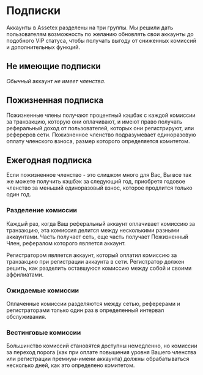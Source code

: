 # Подписки

Аккаунты в Assetex разделены на три группы. Мы решили дать пользователям возможность по желанию обновлять свои аккаунты до подобного VIP статуса, чтобы получать выгоду от сниженных комиссий и дополнительных функций.

## Не имеющие подписки

*Обычный* аккаунт *не имеет членства*.

## Пожизненная подписка

Пожизненные члены получают процентный кэшбэк с каждой комиссии за транзакцию, которую они оплачивают, и имеют право получать реферальный доход от пользователей, которых они регистрируют, или рефереров сети. Пожизненное членство подразумевает единоразовую оплату членского взноса, размер которого определяется комитетом.

## Ежегодная подписка

Если пожизненное членство - это слишком много для Вас, Вы все так же можете получить кэшбэк за следующий год, приобретя годовое членство за меньший единоразовый взнос, которое продлится только один год.

### Разделение комиссии

Каждый раз, когда Ваш реферальный аккаунт оплачивает комиссию за транзакцию, эта комиссия делится между несколькими разными аккаунтами. Часть получает сеть, еще часть получает Пожизненный Член, рефералом которого является аккаунт.

Регистратором является аккаунт, который оплатил комиссию за транзакцию при регистрации аккаунта в сети. Регистратор должен решить, как разделить оставшуюся комиссию между собой и своими аффилиатами.

### Ожидаемые комиссии

Оплаченные комиссии разделяются между сетью, реферерами и регистраторами только один раз в определенный интервал обслуживания.

### Вестинговые комиссии

Большинство комиссий становятся доступны немедленно, но комиссии за переход порога (как при оплате повышения уровня Вашего членства или регистрации премиум-имени аккаунта) должны обрабатываться несколько дней, как это определено комитетом.